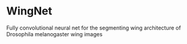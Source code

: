 # WingNet
Fully convolutional neural net for the segmenting wing architecture of Drosophila melanogaster wing images
